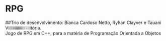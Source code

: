 # RPG
##Trio de desenvolvimento: Bianca Cardoso Netto, Ryhan Clayver e Tauani Viiiiiiiiiiiiiiiiiiiiitória. <br> 
Jogo de RPG em C++, para a matéria de Programação Orientada a Objetos
